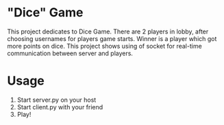 # "Dice" Game
This project dedicates to Dice Game. There are 2 players in lobby, after choosing usernames for players game starts. Winner is a player which got more points on dice. This project shows using of socket for real-time communication between server and players.

# Usage
1. Start server.py on your host
2. Start client.py with your friend
3. Play!
